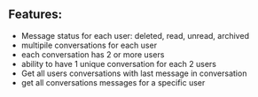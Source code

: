 Features:
---------
<ul>
<li>Message status for each user: deleted, read, unread, archived</li>
<li>multipile conversations for each user</li>
<li>each conversation has 2 or more users</li>
<li>ability to have 1 unique conversation for each 2 users</li>
<li>Get all users conversations with last message in conversation</li>
<li>get all conversations messages for a specific user</li>
</ul>